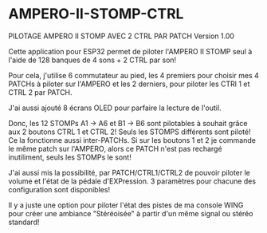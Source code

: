 # AMPERO-II-STOMP-CTRL
PILOTAGE AMPERO II STOMP AVEC 2 CTRL PAR PATCH
Version 1.00

Cette application pour ESP32 permet de piloter l'AMPERO II STOMP seul à l'aide de 128 banques de 4 sons + 2 CTRL par son!

Pour cela, j'utilise 6 commutateur au pied, les 4 premiers pour choisir mes 4 PATCHs à piloter sur l'AMPERO et les 2 derniers, pour piloter les CTRl 1 et CTRL 2 par PATCH.

J'ai aussi ajouté 8 écrans OLED pour parfaire la lecture de l'outil.

Donc, les 12 STOMPs A1 -> A6 et B1 -> B6 sont pilotables à souhait grâce aux 2 boutons CTRL 1 et CTRL 2! Seuls les STOMPS différents sont piloté! Ce la fonctionne aussi inter-PATCHs. Si sur les boutons 1 et 2 je commande le même patch sur l'AMPERO, alors ce PATCH n'est pas rechargé inutiliment, seuls les STOMPs le sont!

J'ai aussi mis la possibilité, par PATCH/CTRL1/CTRL2 de pouvoir piloter le volume et l'état de la pédale d'EXPression. 3 paramètres pour chacune des configuration sont disponibles!

Il y a juste une option pour piloter l'état des pistes de ma console WING pour créer une ambiance "Stéréoisée" à partir d'un même signal ou stéréo standard!


